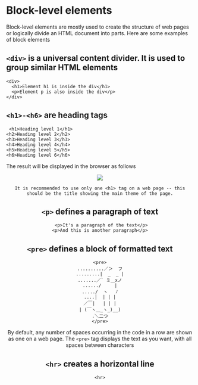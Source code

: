 # Block-level elements
 Block-level elements are mostly used to create the structure of web pages or logically divide an HTML document into parts. Here are some examples of block elements
 ## `<div>` is a universal content divider. It is used to group similar HTML elements
 
```
<div>
  <h1>Element h1 is inside the div</h1>
  <p>Element p is also inside the div</p>
</div>
```

## `<h1>-<h6>` are heading tags

```
 <h1>Heading level 1</h1>
<h2>Heading level 2</h2>
<h3>Heading level 3</h3>
<h4>Heading level 4</h4>
<h5>Heading level 5</h5>
<h6>Heading level 6</h6>
 ```
 
 The result will be displayed in the browser as follows
 
 <center>
 <img src = "https://ucarecdn.com/1024eb97-7526-4cf8-ba09-e5375fd02910/-/crop/281x277/663,394/-/preview/">
  <center>
   
```
It is recommended to use only one <h1> tag on a web page -- this should be the title showing the main theme of the page.
```

 ## `<p>` defines a paragraph of text
 
```
 <p>It's a paragraph of the text</p>
<p>And this is another paragraph</p>
```
 
 ## `<pre>` defines a block of formatted text
 
 ```
 <pre>
..........／＞  フ
.........|  _  _ |
.......／` ミ＿xノ
....../     |
...../  ヽ   ﾉ
....│  | | |
／￣|   | | |
| (￣ヽ＿_ヽ_)__)
.＼二つ
</pre>
```

By default, any number of spaces occurring in the code in a row are shown as one on a web page. The `<pre>` tag displays the text as you want, with all spaces between characters


## `<hr>` creates a horizontal line 

```
<hr>
```

